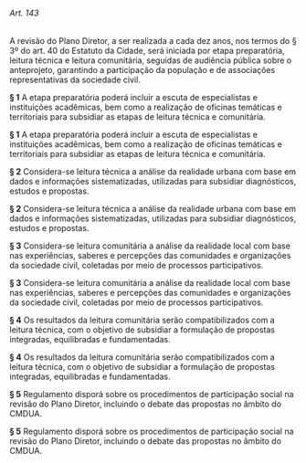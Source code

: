 
###### Art. 143
A revisão do Plano Diretor, a ser realizada a cada dez anos, nos termos do § 3º do art. 40 do Estatuto da Cidade, será iniciada por etapa preparatória, leitura técnica e leitura comunitária, seguidas de audiência pública sobre o anteprojeto, garantindo a participação da população e de associações representativas da sociedade civil.

**§ 1** A etapa preparatória poderá incluir a escuta de especialistas e instituições acadêmicas, bem como a realização de oficinas temáticas e territoriais para subsidiar as etapas de leitura técnica e comunitária.

**§ 1** A etapa preparatória poderá incluir a escuta de especialistas e instituições acadêmicas, bem como a realização de oficinas temáticas e territoriais para subsidiar as etapas de leitura técnica e comunitária.

**§ 2** Considera-se leitura técnica a análise da realidade urbana com base em dados e informações sistematizadas, utilizadas para subsidiar diagnósticos, estudos e propostas.

**§ 2** Considera-se leitura técnica a análise da realidade urbana com base em dados e informações sistematizadas, utilizadas para subsidiar diagnósticos, estudos e propostas.

**§ 3** Considera-se leitura comunitária a análise da realidade local com base nas experiências, saberes e percepções das comunidades e organizações da sociedade civil, coletadas por meio de processos participativos.

**§ 3** Considera-se leitura comunitária a análise da realidade local com base nas experiências, saberes e percepções das comunidades e organizações da sociedade civil, coletadas por meio de processos participativos.

**§ 4** Os resultados da leitura comunitária serão compatibilizados com a leitura técnica, com o objetivo de subsidiar a formulação de propostas integradas, equilibradas e fundamentadas.

**§ 4** Os resultados da leitura comunitária serão compatibilizados com a leitura técnica, com o objetivo de subsidiar a formulação de propostas integradas, equilibradas e fundamentadas.

**§ 5** Regulamento disporá sobre os procedimentos de participação social na revisão do Plano Diretor, incluindo o debate das propostas no âmbito do CMDUA.

**§ 5** Regulamento disporá sobre os procedimentos de participação social na revisão do Plano Diretor, incluindo o debate das propostas no âmbito do CMDUA.
